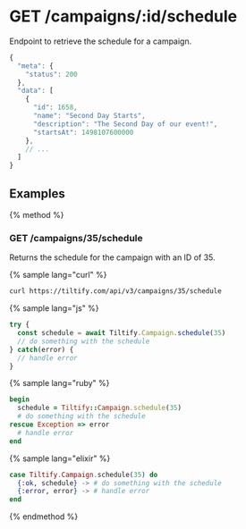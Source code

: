 # GET /campaigns/:id/schedule

Endpoint to retrieve the schedule for a campaign.

```js
{
  "meta": {
    "status": 200
  },
  "data": [
    {
      "id": 1658,
      "name": "Second Day Starts",
      "description": "The Second Day of our event!",
      "startsAt": 1498107600000
    },
    // ...
  ]
}
```

## Examples

{% method %}
### GET /campaigns/35/schedule
Returns the schedule for the campaign with an ID of 35.

{% sample lang="curl" %}
```bash
curl https://tiltify.com/api/v3/campaigns/35/schedule
```

{% sample lang="js" %}
```js
try {
  const schedule = await Tiltify.Campaign.schedule(35)
  // do something with the schedule
} catch(error) {
  // handle error
}
```

{% sample lang="ruby" %}
```ruby
begin
  schedule = Tiltify::Campaign.schedule(35)
  # do something with the schedule
rescue Exception => error
  # handle error
end
```

{% sample lang="elixir" %}
```elixir
case Tiltify.Campaign.schedule(35) do
  {:ok, schedule} -> # do something with the schedule
  {:error, error} -> # handle error
end
```

{% endmethod %}
